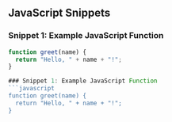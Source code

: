 ## JavaScript Snippets

### Snippet 1: Example JavaScript Function
```javascript
function greet(name) {
  return "Hello, " + name + "!";
}

### Snippet 1: Example JavaScript Function
```javascript
function greet(name) {
  return "Hello, " + name + "!";
}
